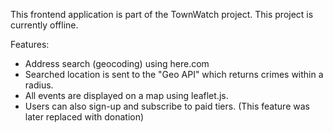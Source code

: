 This frontend application is part of the TownWatch project. This project is currently offline.

Features:
- Address search (geocoding) using here.com
- Searched location is sent to the "Geo API" which returns crimes within a radius.
- All events are displayed on a map using leaflet.js.
- Users can also sign-up and subscribe to paid tiers. (This feature was later replaced with donation)
